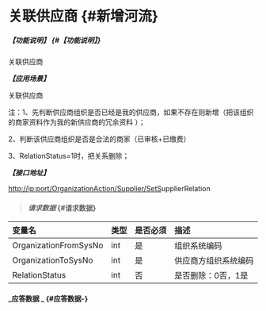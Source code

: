 # 关联供应商 {#新增河流}

##### _【功能说明】_ {#【功能说明】}

关联供应商

_**【应用场景】**_

关联供应商

注：1、先判断供应商组织是否已经是我的供应商，如果不存在则新增（把该组织的商家资料作为我的新供应商的冗余资料 ）；

2、判断该供应商组织是否是合法的商家（已审核+已缴费）

3、RelationStatus=1时，把关系删除；

_**【接口地址】**_

[http://ip:port/OrganizationAction/Supplier/SetS](http://ip:port/OrganizationAction/Customer/AddCustomer)upplierRelation

> #### _请求数据_ {#请求数据}

| 变量名 | 类型 | 是否必须 | 描述 |
| :--- | :--- | :--- | :--- |
| OrganizationFromSysNo | int | 是 | 组织系统编码 |
| OrganizationToSysNo | int | 是 | 供应商方组织系统编码 |
| RelationStatus | int | 否 | 是否删除：0否，1是 |

#### _应答数据 _ {#应答数据-}



